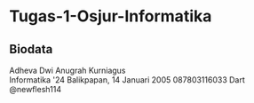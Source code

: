 # Tugas-1-Osjur-Informatika
## Biodata
Adheva Dwi Anugrah Kurniagus \
Informatika '24
Balikpapan, 14 Januari 2005
087803116033
Dart
@newflesh114
